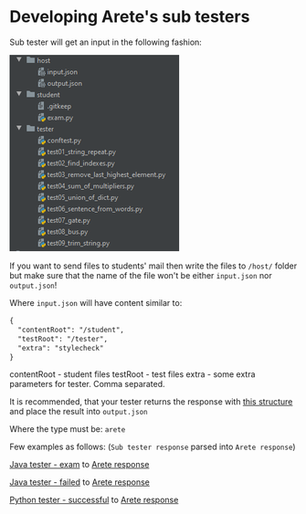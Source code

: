 # Developing Arete's sub testers

Sub tester will get an input in the following fashion:

![input](../pictures/input.png)

If you want to send files to students' mail then write the files to `/host/` folder but make sure that the name of the file won't be either `input.json` nor `output.json`!

Where ```input.json``` will have content similar to:
```
{
  "contentRoot": "/student",
  "testRoot": "/tester",
  "extra": "stylecheck"
}
```

contentRoot - student files
testRoot - test files
extra - some extra parameters for tester. Comma separated.

It is recommended, that your tester returns the response with [this structure](../schemas/arete/response/responseSchema.json) and place the result into ```output.json```

Where the type must be: ```arete```

Few examples as follows: (```Sub tester response``` parsed into ```Arete response```)

[Java tester - exam](../schemas/tester/java-arete.json) to [Arete response](../schemas/arete/example-java-exam.json)

[Java tester - failed](../schemas/tester/java-failed-arete.json) to [Arete response](../schemas/arete/example-java.json)

[Python tester - successful](../schemas/tester/python-arete.json) to [Arete response](../schemas/arete/example-python.json)

